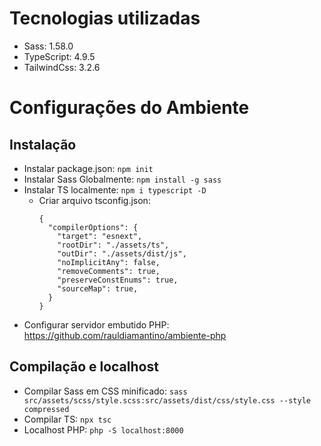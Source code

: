 # Tecnologias utilizadas
- Sass: 1.58.0
- TypeScript: 4.9.5
- TailwindCss: 3.2.6

# Configurações do Ambiente

## Instalação
- Instalar package.json: `npm init`
- Instalar Sass Globalmente: `npm install -g sass`
- Instalar TS localmente: `npm i typescript -D`
  - Criar arquivo tsconfig.json:
    ```
    {
      "compilerOptions": {
        "target": "esnext",
        "rootDir": "./assets/ts",                                  
        "outDir": "./assets/dist/js",                                        
        "noImplicitAny": false,
        "removeComments": true,
        "preserveConstEnums": true,
        "sourceMap": true,  
      }
    }
    ```
- Configurar servidor embutido PHP: https://github.com/rauldiamantino/ambiente-php

## Compilação e localhost
- Compilar Sass em CSS minificado: `sass src/assets/scss/style.scss:src/assets/dist/css/style.css --style compressed`
- Compilar TS: `npx tsc`
- Localhost PHP: `php -S localhost:8000`
